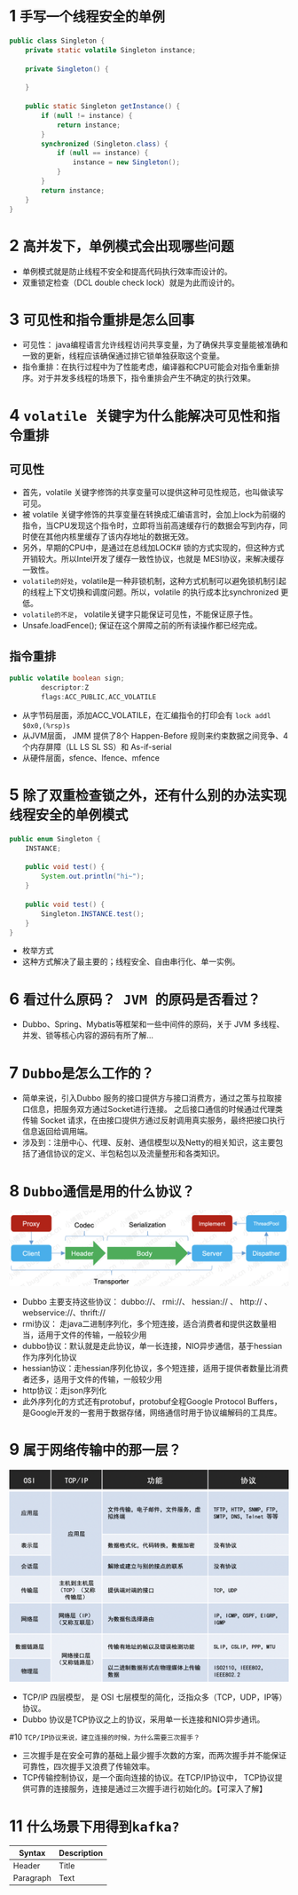 # 1 `手写一个线程安全的单例`

```java
public class Singleton {
    private static volatile Singleton instance;

    private Singleton() {

    }

    public static Singleton getInstance() {
        if (null != instance) {
            return instance;
        }
        synchronized (Singleton.class) {
            if (null == instance) {
                instance = new Singleton();
            }
        }
        return instance;
    }
}
```

# 2 `高并发下，单例模式会出现哪些问题`

- 单例模式就是防止线程不安全和提高代码执行效率而设计的。
- 双重锁定检查（DCL double check lock）就是为此而设计的。

# 3 `可见性和指令重排是怎么回事`

- 可见性： java编程语言允许线程访问共享变量，为了确保共享变量能被准确和一致的更新，线程应该确保通过排它锁单独获取这个变量。
- 指令重排：在执行过程中为了性能考虑，编译器和CPU可能会对指令重新排序。对于并发多线程的场景下，指令重排会产生不确定的执行效果。

# 4 `volatile 关键字为什么能解决可见性和指令重排`

## 可见性

- 首先，volatile 关键字修饰的共享变量可以提供这种可见性规范，也叫做读写可见。
- 被 volatile 关键字修饰的共享变量在转换成汇编语言时，会加上lock为前缀的指令，当CPU发现这个指令时，立即将当前高速缓存行的数据会写到内存，同时使在其他内核里缓存了该内存地址的数据无效。
- 另外，早期的CPU中，是通过在总线加LOCK# 锁的方式实现的，但这种方式开销较大。所以Intel开发了缓存一致性协议，也就是
  MESI协议，来解决缓存一致性。
- `volatile的好处`，volatile是一种非锁机制，这种方式机制可以避免锁机制引起的线程上下文切换和调度问题。所以，volatile
  的执行成本比synchronized 更低。
- `volatile的不足`， volatile关键字只能保证可见性，不能保证原子性。
- Unsafe.loadFence(); 保证在这个屏障之前的所有读操作都已经完成。

## 指令重排

```java
public volatile boolean sign;
        descriptor:Z
        flags:ACC_PUBLIC,ACC_VOLATILE
```

- 从字节码层面，添加ACC_VOLATILE，在汇编指令的打印会有 `lock addl $0x0,(%rsp)s`
- 从JVM层面， JMM 提供了8个 Happen-Before 规则来约束数据之间竞争、4个内存屏障（LL LS SL SS）和 As-if-serial
- 从硬件层面，sfence、lfence、mfence

# 5 `除了双重检查锁之外，还有什么别的办法实现线程安全的单例模式`

```java
public enum Singleton {
    INSTANCE;

    public void test() {
        System.out.println("hi~");
    }

    public void test() {
        Singleton.INSTANCE.test();
    }
}
```

- 枚举方式
- 这种方式解决了最主要的；线程安全、自由串行化、单一实例。

# 6 `看过什么原码？ JVM 的原码是否看过？`

- Dubbo、Spring、Mybatis等框架和一些中间件的原码，关于 JVM 多线程、并发、锁等核心内容的源码有所了解...

# 7 `Dubbo是怎么工作的？`

- 简单来说，引入Dubbo 服务的接口提供方与接口消费方，通过之策与拉取接口信息，把服务双方通过Socket进行连接。 之后接口通信的时候通过代理类传输
  Socket 请求，在由接口提供方通过反射调用真实服务，最终把接口执行信息返回给调用端。
- 涉及到：注册中心、代理、反射、通信模型以及Netty的相关知识，这主要包括了通信协议的定义、半包粘包以及流量整形和各类知识。

# 8 `Dubbo通信是用的什么协议？`

![img.png](img.png)

- Dubbo 主要支持这些协议： dubbo://、 rmi://、 hessian:// 、 http:// 、webservice://、thrift://
- rmi协议： 走java二进制序列化，多个短连接，适合消费者和提供这数量相当，适用于文件的传输，一般较少用
- dubbo协议：默认就是走此协议，单一长连接，NIO异步通信，基于hessian作为序列化协议
- hessian协议：走hessian序列化协议，多个短连接，适用于提供者数量比消费者还多，适用于文件的传输，一般较少用
- http协议：走json序列化
- 此外序列化的方式还有protobuf，protobuf全程Google Protocol Buffers，是Google开发的一套用于数据存储，网络通信时用于协议编解码的工具库。

# 9 `属于网络传输中的那一层？`
![img_1.png](img_1.png)
- TCP/IP 四层模型， 是 OSI 七层模型的简化，泛指众多（TCP，UDP，IP等）协议。
- Dubbo 协议是TCP协议之上的协议，采用单一长连接和NIO异步通讯。

#10 `TCP/IP协议来说，建立连接的时候，为什么需要三次握手？`
- 三次握手是在安全可靠的基础上最少握手次数的方案，而两次握手并不能保证可靠性，四次握手又浪费了传输效率。
- TCP传输控制协议，是一个面向连接的协议。在TCP/IP协议中， TCP协议提供可靠的连接服务，连接是通过三次握手进行初始化的。【可深入了解】

# 11 `什么场景下用得到kafka?`
| Syntax      | Description |
| ----------- | ----------- |
| Header      | Title       |
| Paragraph   | Text        |